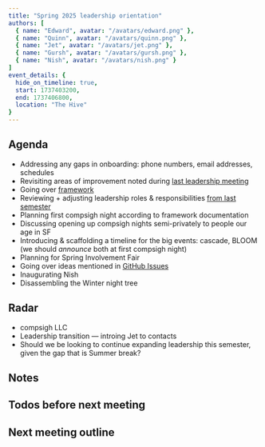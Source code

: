 ```yaml
---
title: "Spring 2025 leadership orientation"
authors: [
  { name: "Edward", avatar: "/avatars/edward.png" },
  { name: "Quinn", avatar: "/avatars/quinn.png" },
  { name: "Jet", avatar: "/avatars/jet.png" },
  { name: "Gursh", avatar: "/avatars/gursh.png" },
  { name: "Nish", avatar: "/avatars/nish.png" }
]
event_details: {
  hide_on_timeline: true,
  start: 1737403200,
  end: 1737406800,
  location: "The Hive"
}
---
```


## Agenda

- Addressing any gaps in onboarding: phone numbers, email addresses, schedules
- Revisiting areas of improvement noted during [last leadership meeting](/events/2024-12-05/semester-debrief)
- Going over [framework](/docs/framework)
- Reviewing + adjusting leadership roles & responsibilities [from last semester](/events/2024-08-27/leadership-type-shit)
- Planning first compsigh night according to framework documentation
- Discussing opening up compsigh nights semi-privately to people our age in SF
- Introducing & scaffolding a timeline for the big events: cascade, BLOOM (we should *announce* both at first compsigh night)
- Planning for Spring Involvement Fair
- Going over ideas mentioned in [GitHub Issues](https://github.com/compsigh/web/issues)
- Inaugurating Nish
- Disassembling the Winter night tree

## Radar

- compsigh LLC
- Leadership transition — introing Jet to contacts
- Should we be looking to continue expanding leadership this semester, given the gap that is Summer break?

## Notes

## Todos before next meeting

## Next meeting outline

